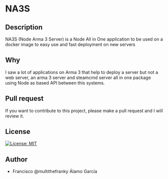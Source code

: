 # NA3S

## Description

NA3S (Node Arma 3 Server) is a Node All in One application to be used on a docker image to easy use and fast deployment on new servers

## Why

I saw a lot of applications on Arma 3 that help to deploy a server but not a web server, an arma 3 server and steamcmd server all in one package using Node as based API between this systems.

## Pull request

If you want to contribute to this project, please make a pull request and I will review it.

## License

[![License: MIT](https://img.shields.io/badge/License-MIT-yellow.svg)](https://opensource.org/licenses/MIT)

## Author

- Francisco @multithefranky Álamo García

